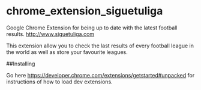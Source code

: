 chrome_extension_siguetuliga
============================

Google Chrome Extension for being up to date with the latest football results. http://www.siguetuliga.com

This extension allow you to check the last results of every football league in the world as well as store your favourite leagues.


##Installing

Go here https://developer.chrome.com/extensions/getstarted#unpacked for instructions of how to load dev extensions. 

